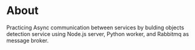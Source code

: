 # About
Practicing Async communication between services by bulding objects detection service using Node.js server, Python worker, and Rabbitmq as message broker.